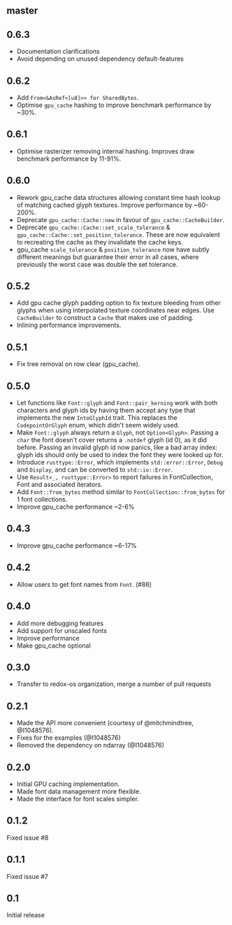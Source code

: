 ## master

## 0.6.3

* Documentation clarifications
* Avoid depending on unused dependency default-features

## 0.6.2

* Add `From<&AsRef<[u8]>> for SharedBytes`.
* Optimise `gpu_cache` hashing to improve benchmark performance by ~30%.

## 0.6.1

* Optimise rasterizer removing internal hashing. Improves draw benchmark
  performance by 11-91%.

## 0.6.0

* Rework gpu_cache data structures allowing constant time hash lookup
  of matching cached glyph textures. Improve performance by ~60-200%.
* Deprecate `gpu_cache::Cache::new` in favour of `gpu_cache::CacheBuilder`.
* Deprecate `gpu_cache::Cache::set_scale_tolerance` &
  `gpu_cache::Cache::set_position_tolerance`. These are now equivalent to
  recreating the cache as they invalidate the cache keys.
* gpu_cache `scale_tolerance` & `position_tolerance` now have subtly different
  meanings but guarantee their error in all cases, where previously the
  worst case was double the set tolerance.

## 0.5.2

* Add gpu cache glyph padding option to fix texture bleeding from other
  glyphs when using interpolated texture coordinates near edges. Use
  `CacheBuilder` to construct a `Cache` that makes use of padding.
* Inlining performance improvements.

## 0.5.1

* Fix tree removal on row clear (gpu_cache).

## 0.5.0

* Let functions like `Font::glyph` and `Font::pair_kerning` work with both
  characters and glyph ids by having them accept any type that implements the
  new `IntoGlyphId` trait. This replaces the `CodepointOrGlyph` enum, which
  didn't seem widely used.
* Make `Font::glyph` always return a `Glyph`, not `Option<Glyph>`. Passing a
  `char` the font doesn't cover returns a `.notdef` glyph (id 0), as it did
  before. Passing an invalid glyph id now panics, like a bad array index: glyph
  ids should only be used to index the font they were looked up for.
* Introduce `rusttype::Error`, which implements `std::error::Error`, `Debug` and
  `Display`, and can be converted to `std::io::Error`.
* Use `Result<_, rusttype::Error>` to report failures in FontCollection, Font
  and associated iterators.
* Add `Font::from_bytes` method similar to `FontCollection::from_bytes` for 1
  font collections.
* Improve gpu_cache performance ~2-6%

## 0.4.3

* Improve gpu_cache performance ~6-17%

## 0.4.2

* Allow users to get font names from `Font`. (#86)

## 0.4.0

* Add more debugging features
* Add support for unscaled fonts
* Improve performance
* Make gpu_cache optional

## 0.3.0

* Transfer to redox-os organization, merge a number of pull requests

## 0.2.1

* Made the API more convenient (courtesy of @mitchmindtree, @I1048576).
* Fixes for the examples (@I1048576)
* Removed the dependency on ndarray (@I1048576)

## 0.2.0

* Initial GPU caching implementation.
* Made font data management more flexible.
* Made the interface for font scales simpler.

## 0.1.2

Fixed issue #8

## 0.1.1

Fixed issue #7

## 0.1

Initial release
